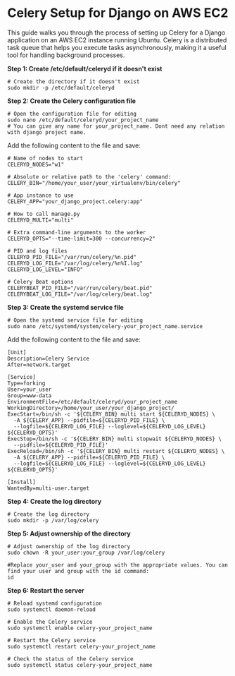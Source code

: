 # Celery Setup for Django on AWS EC2

This guide walks you through the process of setting up Celery for a Django application on an AWS EC2 instance running Ubuntu. Celery is a distributed task queue that helps you execute tasks asynchronously, making it a useful tool for handling background processes.

**Step 1: Create /etc/default/celeryd if it doesn't exist**


    # Create the directory if it doesn't exist
    sudo mkdir -p /etc/default/celeryd

**Step 2: Create the Celery configuration file**


    # Open the configuration file for editing
    sudo nano /etc/default/celeryd/your_project_name
    # You can give any name for your_project_name. Dont need any relation with django project name.

Add the following content to the file and save:


    # Name of nodes to start
    CELERYD_NODES="w1"

    # Absolute or relative path to the 'celery' command:
    CELERY_BIN="/home/your_user/your_virtualenv/bin/celery"

    # App instance to use
    CELERY_APP="your_django_project.celery:app"

    # How to call manage.py
    CELERYD_MULTI="multi"

    # Extra command-line arguments to the worker
    CELERYD_OPTS="--time-limit=300 --concurrency=2"

    # PID and log files
    CELERYD_PID_FILE="/var/run/celery/%n.pid"
    CELERYD_LOG_FILE="/var/log/celery/%n%I.log"
    CELERYD_LOG_LEVEL="INFO"

    # Celery Beat options
    CELERYBEAT_PID_FILE="/var/run/celery/beat.pid"
    CELERYBEAT_LOG_FILE="/var/log/celery/beat.log"


**Step 3: Create the systemd service file**


    # Open the systemd service file for editing
    sudo nano /etc/systemd/system/celery-your_project_name.service


Add the following content to the file and save:


    [Unit]
    Description=Celery Service
    After=network.target

    [Service]
    Type=forking
    User=your_user
    Group=www-data
    EnvironmentFile=/etc/default/celeryd/your_project_name
    WorkingDirectory=/home/your_user/your_django_project/
    ExecStart=/bin/sh -c '${CELERY_BIN} multi start ${CELERYD_NODES} \
      -A ${CELERY_APP} --pidfile=${CELERYD_PID_FILE} \
      --logfile=${CELERYD_LOG_FILE} --loglevel=${CELERYD_LOG_LEVEL} ${CELERYD_OPTS}'
    ExecStop=/bin/sh -c '${CELERY_BIN} multi stopwait ${CELERYD_NODES} \
      --pidfile=${CELERYD_PID_FILE}'
    ExecReload=/bin/sh -c '${CELERY_BIN} multi restart ${CELERYD_NODES} \
      -A ${CELERY_APP} --pidfile=${CELERYD_PID_FILE} \
      --logfile=${CELERYD_LOG_FILE} --loglevel=${CELERYD_LOG_LEVEL} ${CELERYD_OPTS}'

    [Install]
    WantedBy=multi-user.target


**Step 4: Create the log directory**


    # Create the log directory
    sudo mkdir -p /var/log/celery


**Step 5: Adjust ownership of the directory**


    # Adjust ownership of the log directory
    sudo chown -R your_user:your_group /var/log/celery
    
    #Replace your_user and your_group with the appropriate values. You can find your user and group with the id command:
    id


**Step 6: Restart the server**


    # Reload systemd configuration
    sudo systemctl daemon-reload

    # Enable the Celery service
    sudo systemctl enable celery-your_project_name

    # Restart the Celery service
    sudo systemctl restart celery-your_project_name

    # Check the status of the Celery service
    sudo systemctl status celery-your_project_name


    
